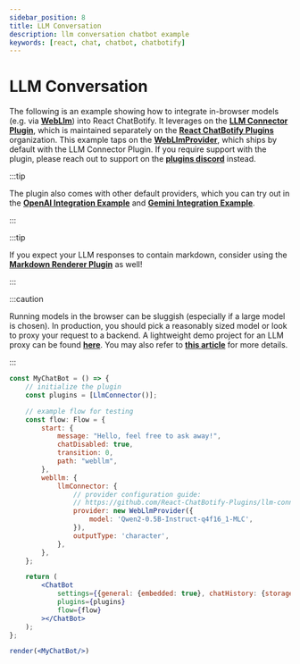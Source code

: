 ```yaml
---
sidebar_position: 8
title: LLM Conversation
description: llm conversation chatbot example
keywords: [react, chat, chatbot, chatbotify]
---
```


# LLM Conversation

The following is an example showing how to integrate in-browser models (e.g. via [**WebLlm**](https://webllm.mlc.ai/)) into React ChatBotify. It leverages on the [**LLM Connector Plugin**](https://www.npmjs.com/package/@rcb-plugins/llm-connector), which is maintained separately on the [**React ChatBotify Plugins**](https://github.com/orgs/React-ChatBotify-Plugins) organization. This example taps on the [**WebLlmProvider**](https://github.com/React-ChatBotify-Plugins/llm-connector/blob/main/docs/providers/WebLlm.md), which ships by default with the LLM Connector Plugin. If you require support with the plugin, please reach out to support on the [**plugins discord**](https://discord.gg/J6pA4v3AMW) instead.

:::tip

The plugin also comes with other default providers, which you can try out in the [**OpenAI Integration Example**](/examples/openai_integration.md) and [**Gemini Integration Example**](/examples/gemini_integration.md).

:::

:::tip

If you expect your LLM responses to contain markdown, consider using the [**Markdown Renderer Plugin**](https://www.npmjs.com/package/@rcb-plugins/markdown-renderer) as well!

:::

:::caution

Running models in the browser can be sluggish (especially if a large model is chosen). In production, you should pick a reasonably sized model or look to proxy your request to a backend. A lightweight demo project for an LLM proxy can be found [**here**](https://github.com/tjtanjin/llm-proxy). You may also refer to [**this article**](https://tjtanjin.medium.com/how-to-build-and-integrate-a-react-chatbot-with-llms-a-react-chatbotify-guide-part-4-b40cd59fd6e6) for more details.

:::

```jsx live noInline title=MyChatBot.js
const MyChatBot = () => {
	// initialize the plugin
	const plugins = [LlmConnector()];

	// example flow for testing
	const flow: Flow = {
		start: {
			message: "Hello, feel free to ask away!",
			chatDisabled: true,
			transition: 0,
			path: "webllm",
		},
		webllm: {
			llmConnector: {
				// provider configuration guide:
				// https://github.com/React-ChatBotify-Plugins/llm-connector/blob/main/docs/providers/WebLlm.md
				provider: new WebLlmProvider({
					model: 'Qwen2-0.5B-Instruct-q4f16_1-MLC',
				}),
				outputType: 'character',
			},
		},
	};

	return (
		<ChatBot
			settings={{general: {embedded: true}, chatHistory: {storageKey: "example_openai_integration"}}}
			plugins={plugins}
			flow={flow}
		></ChatBot>
	);
};

render(<MyChatBot/>)
```